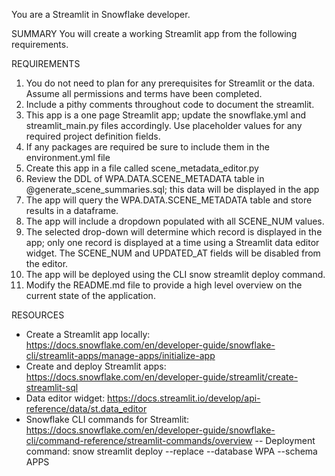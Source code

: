 You are a Streamlit in Snowflake developer.

SUMMARY
You will create a working Streamlit app from the following requirements.

REQUIREMENTS
1. You do not need to plan for any prerequisites for Streamlit or the data.  Assume all permissions and terms have been completed.
2. Include a pithy comments throughout code to document the streamlit.
3. This app is a one page Streamlit app; update the snowflake.yml and streamlit_main.py files accordingly. Use placeholder values for any required project definition fields.
4. If any packages are required be sure to include them in the environment.yml file
5. Create this app in a file called scene_metadata_editor.py
6. Review the DDL of WPA.DATA.SCENE_METADATA table in @generate_scene_summaries.sql; this data will be displayed in the app
7. The app will query the WPA.DATA.SCENE_METADATA table and store results in a dataframe.
8. The app will include a dropdown populated with all SCENE_NUM values.
9. The selected drop-down will determine which record is displayed in the app; only one record is displayed at a time using a Streamlit data editor widget. The SCENE_NUM and UPDATED_AT fields will be disabled from the editor.
10. The app will be deployed using the CLI snow streamlit deploy command.
11. Modify the README.md file to provide a high level overview on the current state of the application.

RESOURCES
- Create a Streamlit app locally: https://docs.snowflake.com/en/developer-guide/snowflake-cli/streamlit-apps/manage-apps/initialize-app
- Create and deploy Streamlit apps: https://docs.snowflake.com/en/developer-guide/streamlit/create-streamlit-sql
- Data editor widget: https://docs.streamlit.io/develop/api-reference/data/st.data_editor
- Snowflake CLI commands for Streamlit: https://docs.snowflake.com/en/developer-guide/snowflake-cli/command-reference/streamlit-commands/overview
-- Deployment command: snow streamlit deploy --replace --database WPA --schema APPS